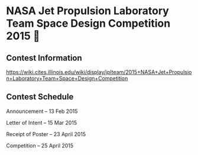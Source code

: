 # NASA Jet Propulsion Laboratory Team Space Design Competition 2015 🚀

## Contest Information
https://wiki.cites.illinois.edu/wiki/display/jplteam/2015+NASA+Jet+Propulsion+Laboratory+Team+Space+Design+Competition

## Contest Schedule
Announcement – 13 Feb 2015

Letter of Intent – 15 Mar 2015

Receipt of Poster – 23 April 2015

Competition – 25 April 2015
